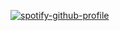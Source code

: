 [![spotify-github-profile](https://spotify-github-profile.xzblade.com/api/view?uid=31kl7ubjw3pwatbpwcr2shdwmr6y&cover_image=true&theme=default&show_offline=false&background_color=121212&interchange=false)](https://github.com/xzblade/spotify-github-profile)
